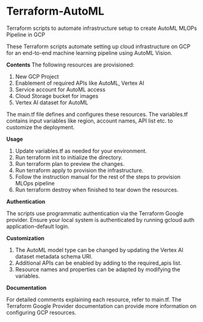 # Terraform-AutoML
Terraform scripts to automate infrastructure setup to create AutoML MLOPs Pipeline in GCP

These Terraform scripts automate setting up cloud infrastructure on GCP for an end-to-end machine learning pipeline using AutoML Vision.

**Contents**
The following resources are provisioned:
1. New GCP Project
2. Enablement of required APIs like AutoML, Vertex AI
3. Service account for AutoML access
4. Cloud Storage bucket for images
5. Vertex AI dataset for AutoML

The main.tf file defines and configures these resources. The variables.tf contains input variables like region, account names, API list etc. to customize the deployment. 

**Usage**
1. Update variables.tf as needed for your environment.
2. Run terraform init to initialize the directory.
3. Run terraform plan to preview the changes.
4. Run terraform apply to provision the infrastructure.
5. Follow the instruction manual for the rest of the steps to provision MLOps pipeline
6. Run terraform destroy when finished to tear down the resources.

**Authentication**

The scripts use programmatic authentication via the Terraform Google provider.
Ensure your local system is authenticated by running gcloud auth application-default login.

**Customization**
1. The AutoML model type can be changed by updating the Vertex AI dataset metadata schema URI.
2.  Additional APIs can be enabled by adding to the required_apis list.
3. Resource names and properties can be adapted by modifying the variables.

**Documentation**

For detailed comments explaining each resource, refer to main.tf. The Terraform Google Provider documentation can provide more information on configuring GCP resources.
